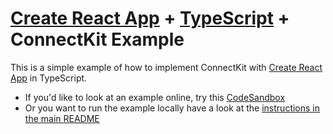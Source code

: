 # [Create React App](https://github.com/facebook/create-react-app) + [TypeScript](https://www.typescriptlang.org/) + ConnectKit Example

This is a simple example of how to implement ConnectKit with [Create React App](https://github.com/facebook/create-react-app) in TypeScript.

- If you'd like to look at an example online, try this [CodeSandbox](https://codesandbox.io/s/5rhqm0?file=/README.md)
- Or you want to run the example locally have a look at the [instructions in the main README](https://github.com/family-dev/connectkit/blob/main/README.md#running-examples-locally)
